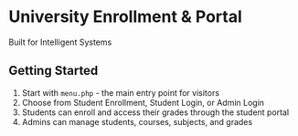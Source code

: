 # University Enrollment & Portal

Built for Intelligent Systems

## Getting Started

1. Start with `menu.php` - the main entry point for visitors
2. Choose from Student Enrollment, Student Login, or Admin Login
3. Students can enroll and access their grades through the student portal
4. Admins can manage students, courses, subjects, and grades
